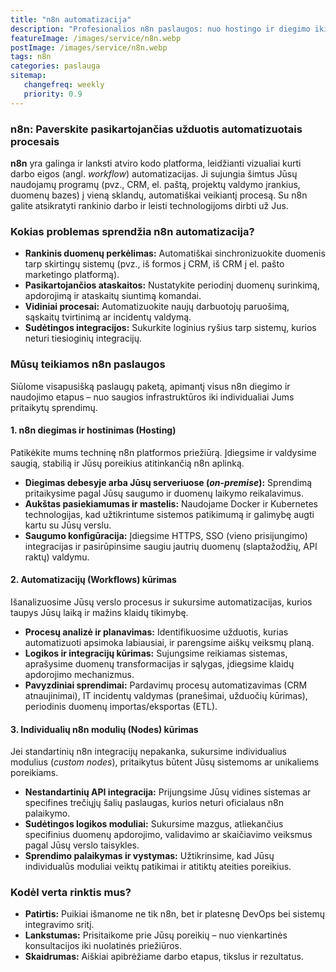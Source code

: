 ```yaml
---
title: "n8n automatizacija"
description: "Profesionalios n8n paslaugos: nuo hostingo ir diegimo iki individualių automatizacijų ir modulių (nodes) kūrimo. Optimizuokite savo verslo procesus."
featureImage: /images/service/n8n.webp
postImage: /images/service/n8n.webp
tags: n8n
categories: paslauga
sitemap:
   changefreq: weekly
   priority: 0.9
---
```


### n8n: Paverskite pasikartojančias užduotis automatizuotais procesais

**n8n** yra galinga ir lanksti atviro kodo platforma, leidžianti vizualiai kurti darbo eigos (angl. *workflow*) automatizacijas. Ji sujungia šimtus Jūsų naudojamų programų (pvz., CRM, el. paštą, projektų valdymo įrankius, duomenų bazes) į vieną sklandų, automatiškai veikiantį procesą. Su n8n galite atsikratyti rankinio darbo ir leisti technologijoms dirbti už Jus.

### Kokias problemas sprendžia n8n automatizacija?

*   **Rankinis duomenų perkėlimas:** Automatiškai sinchronizuokite duomenis tarp skirtingų sistemų (pvz., iš formos į CRM, iš CRM į el. pašto marketingo platformą).
*   **Pasikartojančios ataskaitos:** Nustatykite periodinį duomenų surinkimą, apdorojimą ir ataskaitų siuntimą komandai.
*   **Vidiniai procesai:** Automatizuokite naujų darbuotojų paruošimą, sąskaitų tvirtinimą ar incidentų valdymą.
*   **Sudėtingos integracijos:** Sukurkite loginius ryšius tarp sistemų, kurios neturi tiesioginių integracijų.

### Mūsų teikiamos n8n paslaugos

Siūlome visapusišką paslaugų paketą, apimantį visus n8n diegimo ir naudojimo etapus – nuo saugios infrastruktūros iki individualiai Jums pritaikytų sprendimų.

#### 1. n8n diegimas ir hostinimas (Hosting)
Patikėkite mums techninę n8n platformos priežiūrą. Įdiegsime ir valdysime saugią, stabilią ir Jūsų poreikius atitinkančią n8n aplinką.
*   **Diegimas debesyje arba Jūsų serveriuose (*on-premise*):** Sprendimą pritaikysime pagal Jūsų saugumo ir duomenų laikymo reikalavimus.
*   **Aukštas pasiekiamumas ir mastelis:** Naudojame Docker ir Kubernetes technologijas, kad užtikrintume sistemos patikimumą ir galimybę augti kartu su Jūsų verslu.
*   **Saugumo konfigūracija:** Įdiegsime HTTPS, SSO (vieno prisijungimo) integracijas ir pasirūpinsime saugiu jautrių duomenų (slaptažodžių, API raktų) valdymu.

#### 2. Automatizacijų (Workflows) kūrimas
Išanalizuosime Jūsų verslo procesus ir sukursime automatizacijas, kurios taupys Jūsų laiką ir mažins klaidų tikimybę.
*   **Procesų analizė ir planavimas:** Identifikuosime užduotis, kurias automatizuoti apsimoka labiausiai, ir parengsime aiškų veiksmų planą.
*   **Logikos ir integracijų kūrimas:** Sujungsime reikiamas sistemas, aprašysime duomenų transformacijas ir sąlygas, įdiegsime klaidų apdorojimo mechanizmus.
*   **Pavyzdiniai sprendimai:** Pardavimų procesų automatizavimas (CRM atnaujinimai), IT incidentų valdymas (pranešimai, užduočių kūrimas), periodinis duomenų importas/eksportas (ETL).

#### 3. Individualių n8n modulių (Nodes) kūrimas
Jei standartinių n8n integracijų nepakanka, sukursime individualius modulius (*custom nodes*), pritaikytus būtent Jūsų sistemoms ar unikaliems poreikiams.
*   **Nestandartinių API integracija:** Prijungsime Jūsų vidines sistemas ar specifines trečiųjų šalių paslaugas, kurios neturi oficialaus n8n palaikymo.
*   **Sudėtingos logikos moduliai:** Sukursime mazgus, atliekančius specifinius duomenų apdorojimo, validavimo ar skaičiavimo veiksmus pagal Jūsų verslo taisykles.
*   **Sprendimo palaikymas ir vystymas:** Užtikrinsime, kad Jūsų individualūs moduliai veiktų patikimai ir atitiktų ateities poreikius.

### Kodėl verta rinktis mus?

*   **Patirtis:** Puikiai išmanome ne tik n8n, bet ir platesnę DevOps bei sistemų integravimo sritį.
*   **Lankstumas:** Prisitaikome prie Jūsų poreikių – nuo vienkartinės konsultacijos iki nuolatinės priežiūros.
*   **Skaidrumas:** Aiškiai apibrėžiame darbo etapus, tikslus ir rezultatus.